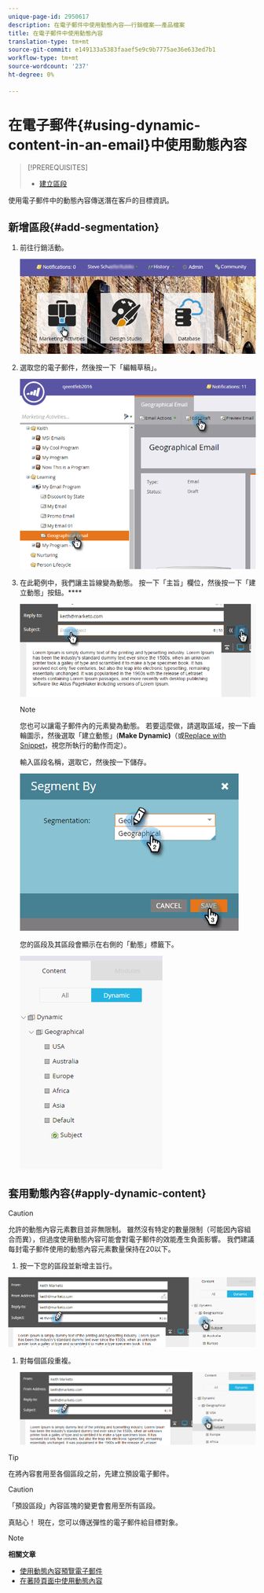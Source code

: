 ```yaml
---
unique-page-id: 2950617
description: 在電子郵件中使用動態內容——行銷檔案——產品檔案
title: 在電子郵件中使用動態內容
translation-type: tm+mt
source-git-commit: e149133a5383faaef5e9c9b7775ae36e633ed7b1
workflow-type: tm+mt
source-wordcount: '237'
ht-degree: 0%

---
```



# 在電子郵件{#using-dynamic-content-in-an-email}中使用動態內容

>[!PREREQUISITES]
>
>* [建立區段](../../../../product-docs/personalization/segmentation-and-snippets/segmentation/create-a-segmentation.md)

>



使用電子郵件中的動態內容傳送潛在客戶的目標資訊。

## 新增區段{#add-segmentation}

1. 前往行銷活動。

   ![](assets/login-marketing-activities.png)

1. 選取您的電子郵件，然後按一下「編輯草稿」。

   ![](assets/1.2.png)

1. 在此範例中，我們讓主旨線變為動態。 按一下「主旨」欄位，然後按一下「建立動態」按鈕。****

   ![](assets/1.3.png)

   >[!NOTE]
   >
   >您也可以讓電子郵件內的元素變為動態。 若要這麼做，請選取區域，按一下齒輪圖示，然後選取「建立動態」(**Make Dynamic)**（或[Replace with Snippet](../../../../product-docs/personalization/segmentation-and-snippets/snippets/create-a-snippet.md)，視您所執行的動作而定）。

   輸入區段名稱，選取它，然後按一下儲存。

   ![](assets/1.4.png)

   您的區段及其區段會顯示在右側的「動態」標籤下。

   ![](assets/1.5.png)

## 套用動態內容{#apply-dynamic-content}

>[!CAUTION]
>
>允許的動態內容元素數目並非無限制。 雖然沒有特定的數量限制（可能因內容組合而異），但過度使用動態內容可能會對電子郵件的效能產生負面影響。 我們建議每封電子郵件使用的動態內容元素數量保持在20以下。

1. 按一下您的區段並新增主旨行。

![](assets/2.1.png)

1. 對每個區段重複。

   ![](assets/2.2.png)

>[!TIP]
>
>在將內容套用至各個區段之前，先建立預設電子郵件。

>[!CAUTION]
>
>「預設區段」內容區塊的變更會套用至所有區段。

真貼心！ 現在，您可以傳送彈性的電子郵件給目標對象。

>[!NOTE]
>
>**相關文章**
>
>* [使用動態內容預覽電子郵件](preview-an-email-with-dynamic-content.md)
>* [在著陸頁面中使用動態內容](../../../../product-docs/demand-generation/landing-pages/free-form-landing-pages/use-dynamic-content-in-a-free-form-landing-page.md)

>



